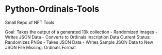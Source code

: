 # Python-Ordinals-Tools
Small Repo of NFT Tools

Goal: Takes the output of a generated 10k collection - Randomized Images - Writes JSON Data - Converts to Ordinals Inscription Data
Current Status: Randomizes PNGs - Takes JSON Data - Writes Sample JSON Data to New JSON File
Missing: Ordinals Format

